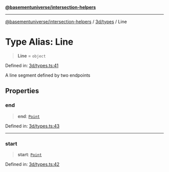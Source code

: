 [**@basementuniverse/intersection-helpers**](../../../README.md)

***

[@basementuniverse/intersection-helpers](../../../README.md) / [3d/types](../README.md) / Line

# Type Alias: Line

> **Line** = `object`

Defined in: [3d/types.ts:41](https://github.com/basementuniverse/intersection-helpers/blob/ede9ecb18a1386abf90747a70ee9f16c34ce6207/src/3d/types.ts#L41)

A line segment defined by two endpoints

## Properties

### end

> **end**: [`Point`](Point.md)

Defined in: [3d/types.ts:43](https://github.com/basementuniverse/intersection-helpers/blob/ede9ecb18a1386abf90747a70ee9f16c34ce6207/src/3d/types.ts#L43)

***

### start

> **start**: [`Point`](Point.md)

Defined in: [3d/types.ts:42](https://github.com/basementuniverse/intersection-helpers/blob/ede9ecb18a1386abf90747a70ee9f16c34ce6207/src/3d/types.ts#L42)
